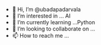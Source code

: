 - 👋 Hi, I’m @ubadapadarvala
- 👀 I’m interested in ... AI
- 🌱 I’m currently learning ...Python
- 💞️ I’m looking to collaborate on ...
- 📫 How to reach me ...

<!---
ubadapadarvala/ubadapadarvala is a ✨ special ✨ repository because its `README.md` (this file) appears on your GitHub profile.
You can click the Preview link to take a look at your changes.
--->
